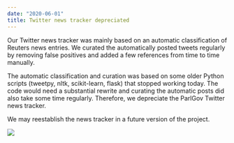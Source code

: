 ```yaml
---
date: "2020-06-01"
title: Twitter news tracker depreciated
---
```


Our Twitter news tracker was mainly based on an automatic classification of Reuters news entries. We curated the automatically posted tweets regularly by removing false positives and added a few references from time to time manually.

The automatic classification and curation was based on some older Python scripts (tweetpy, nltk, scikit-learn, flask) that stopped working today. The code would need a substantial rewrite and curating the automatic posts did also take some time regularly. Therefore, we depreciate the ParlGov Twitter news tracker.

We may reestablish the news tracker in a future version of the project.

![](/images/parliament-european-union.jpg)
